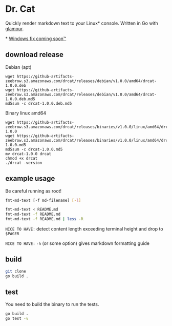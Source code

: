 # Dr. Cat

Quickly render markdown text to your Linux\* console. 
Written in Go with [glamour](https://github.com/charmbracelet/glamour).

\* [Windows fix coming soon™](https://github.com/Zeebrow/fmt-md-text/issues/4)

## download release

Debian (apt)
```
wget https://github-artifacts-zeebrow.s3.amazonaws.com/drcat/releases/debian/v1.0.0/amd64/drcat-1.0.0.deb
wget https://github-artifacts-zeebrow.s3.amazonaws.com/drcat/releases/debian/v1.0.0/amd64/drcat-1.0.0.deb.md5
md5sum -c drcat-1.0.0.deb.md5
```

Binary linux amd64
```
wget https://github-artifacts-zeebrow.s3.amazonaws.com/drcat/releases/binaries/v1.0.0/linux/amd64/drcat-1.0.0
wget https://github-artifacts-zeebrow.s3.amazonaws.com/drcat/releases/binaries/v1.0.0/linux/amd64/drcat-1.0.0.md5
md5sum -c drcat-1.0.0.md5
mv drcat-1.0.0 drcat
chmod +x drcat
./drcat -version
```

## example usage

Be careful running as root!

```bash
fmt-md-text [-f md-filename] [-l]
```

```bash
fmt-md-text < README.md
fmt-md-text -f README.md
fmt-md-text -f README.md | less -R
```

`NICE TO HAVE:` detect content length exceeding terminal height and drop to `$PAGER`

`NICE TO HAVE:` `-h` (or some option) gives markdown formatting guide

## build

```bash
git clone
go build .
```

## test

You need to build the binary to run the tests.

```bash
go build .
go test -v
```
